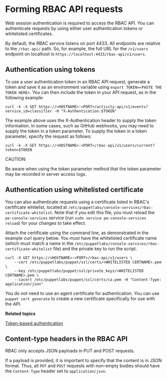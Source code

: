 # Forming RBAC API requests

Web session authentication is required to access the RBAC API. You can authenticate requests by using either user authentication tokens or whitelisted certificates.

By default, the RBAC service listens on port 4433. All endpoints are relative to the `/rbac-api/` path. So, for example, the full URL for the `/v1/users` endpoint on localhost is `https://localhost:4433/rbac-api/v1/users`.

## Authentication using tokens

To use a user authentication token in an RBAC API request, generate a token and save it as an environment variable using `export TOKEN=<PASTE THE TOKEN HERE>`. You can then include the token in your API request, as in the following example:

```
curl -k -X GET https://<HOSTNAME>:<PORT>/activity-api/v1/events?service_id=classifier -H "X-Authentication:$TOKEN"

```

The example above uses the X-Authentication header to supply the token information. In some cases, such as GitHub webhooks, you may need to supply the token in a token parameter. To supply the token in a token parameter, specify the request as follows:

```
curl -k -X GET https://<HOSTNAME>:<PORT>/rbac-api/v1/users/current?token=$TOKEN

```

CAUTION:

Be aware when using the token parameter method that the token parameter may be recorded in server access logs.

## Authentication using whitelisted certificate

You can also authenticate requests using a certificate listed in RBAC's certificate whitelist, located at `/etc/puppetlabs/console-services/rbac-certificate-whitelist`. Note that if you edit this file, you must reload the `pe-console-services` service \(run `sudo service pe-console-services reload`\) for your changes to take effect.

Attach the certificate using the command line, as demonstrated in the example curl query below. You must have the whitelisted certificate name \(which must match a name in the `/etc/puppetlabs/console-services/rbac-certificate-whitelist` file\) and the private key to run the script.

```
curl -X GET https://<HOSTNAME>:<PORT>/rbac-api/v1/users \
    --cert /etc/puppetlabs/puppet/ssl/certs/<WHITELISTED CERTNAME>.pem \
    --key /etc/puppetlabs/puppet/ssl/private_keys/<WHITELISTED CERTNAME>.pem \
    --cacert /etc/puppetlabs/puppet/ssl/certs/ca.pem -H "Content-Type: application/json"
```

You do not need to use an agent certificate for authentication. You can use `puppet cert generate` to create a new certificate specifically for use with the API.

**Related topics**  


[Token-based authentication](rbac_token_auth_intro.md#)

## Content-type headers in the RBAC API

RBAC only accepts JSON payloads in PUT and POST requests.

If a payload is provided, it is important to specify that the content is in JSON format. Thus, all `PUT` and `POST` requests with non-empty bodies should have the `Content-Type` header set to `application/json`.

